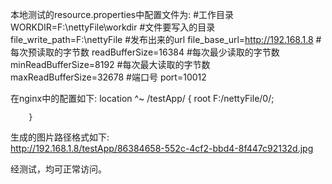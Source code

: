 本地测试的resource.properties中配置文件为:
#工作目录
WORKDIR=F:\\nettyFile\\workdir
#文件要写入的目录
file_write_path=F:\\nettyFile
#发布出来的url
file_base_url=http://192.168.1.8
#每次预读取的字节数
readBufferSize=16384
#每次最少读取的字节数
minReadBufferSize=8192
#每次最大读取的字节数
maxReadBufferSize=32678
#端口号
port=10012


在nginx中的配置如下:
location ^~ /testApp/ {
           root   F:/nettyFile/0/;

        }
        
生成的图片路径格式如下:        
http://192.168.1.8/testApp/86384658-552c-4cf2-bbd4-8f447c92132d.jpg

经测试，均可正常访问。        